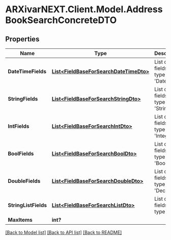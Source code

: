 # ARXivarNEXT.Client.Model.AddressBookSearchConcreteDTO
## Properties

Name | Type | Description | Notes
------------ | ------------- | ------------- | -------------
**DateTimeFields** | [**List&lt;FieldBaseForSearchDateTimeDto&gt;**](FieldBaseForSearchDateTimeDto.md) | List of fields of type &#39;Datetime&#39; | [optional] 
**StringFields** | [**List&lt;FieldBaseForSearchStringDto&gt;**](FieldBaseForSearchStringDto.md) | List of fields of type &#39;String&#39; | [optional] 
**IntFields** | [**List&lt;FieldBaseForSearchIntDto&gt;**](FieldBaseForSearchIntDto.md) | List of fields of type &#39;Integer&#39; | [optional] 
**BoolFields** | [**List&lt;FieldBaseForSearchBoolDto&gt;**](FieldBaseForSearchBoolDto.md) | List of fields of type &#39;Boolean&#39; | [optional] 
**DoubleFields** | [**List&lt;FieldBaseForSearchDoubleDto&gt;**](FieldBaseForSearchDoubleDto.md) | List of fields of type &#39;Decimal&#39; | [optional] 
**StringListFields** | [**List&lt;FieldBaseForSearchListDto&gt;**](FieldBaseForSearchListDto.md) | List of fields of type &#39;List&#39; | [optional] 
**MaxItems** | **int?** |  | [optional] 

[[Back to Model list]](../README.md#documentation-for-models) [[Back to API list]](../README.md#documentation-for-api-endpoints) [[Back to README]](../README.md)

